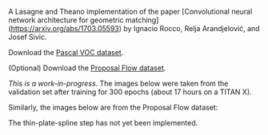 A Lasagne and Theano implementation of the paper [Convolutional neural network architecture for geometric matching]
(https://arxiv.org/abs/1703.05593) by Ignacio Rocco, Relja Arandjelović, and Josef Sivic.

Download the [Pascal VOC dataset](http://host.robots.ox.ac.uk/pascal/VOC/voc2011/VOCtrainval_25-May-2011.tar).

(Optional) Download the [Proposal Flow dataset](http://www.di.ens.fr/willow/research/proposalflow/dataset/PF-dataset.zip).

*This is a work-in-progress*.  The images below were taken from the validation set after training for 300 epochs (about 17 hours on a TITAN X).
[](images/valid_8_4.png)
[](images/valid_96_9.png)
[](images/valid_98_10.png)

Similarly, the images below are from the Proposal Flow dataset:
[](images/infer_0_0.png)
[](images/infer_0_1.png)
[](images/infer_0_2.png)

The thin-plate-spline step has not yet been implemented.
